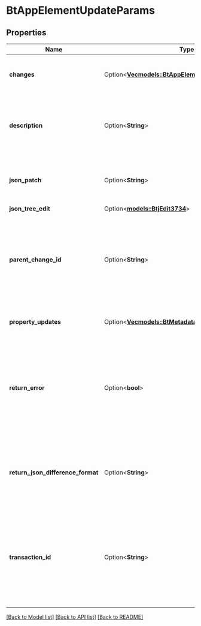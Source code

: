 # BtAppElementUpdateParams

## Properties

Name | Type | Description | Notes
------------ | ------------- | ------------- | -------------
**changes** | Option<[**Vec<models::BtAppElementChangeParams>**](BTAppElementChangeParams.md)> | Edits to be applied to the element's subelement data. | [optional]
**description** | Option<**String**> | The label that will appear in the document's edit history for this operation. If blank, a value will be auto-generated. | [optional]
**json_patch** | Option<**String**> | A json patch that will be applied to the application element's json data. | [optional]
**json_tree_edit** | Option<[**models::BtjEdit3734**](BTJEdit-3734.md)> |  | [optional]
**parent_change_id** | Option<**String**> | The id of the last change made to this application element. This can be retrieved from the response for any app element modification endpoint. | [optional]
**property_updates** | Option<[**Vec<models::BtMetadataPropertyUpdateParams>**](BTMetadataPropertyUpdateParams.md)> | Edits to be applied to the element's metadata. | [optional]
**return_error** | Option<**bool**> | If true, errors in request processing will be returned in a 200 response with a meaningful description. Otherwise, errors will result in a relevant HTTP error response. | [optional]
**return_json_difference_format** | Option<**String**> | If specified, and jsonTreeEdit is non-empty, the json difference will be returned in this format, otherwise no json difference will be returned. | [optional]
**transaction_id** | Option<**String**> | The id of the transaction in which this operation should take place. Transaction ids can be generated through the AppElement startTransaction API. | [optional]

[[Back to Model list]](../README.md#documentation-for-models) [[Back to API list]](../README.md#documentation-for-api-endpoints) [[Back to README]](../README.md)


